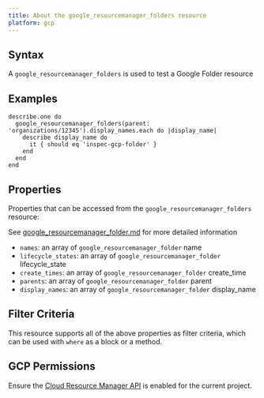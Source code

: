 ```yaml
---
title: About the google_resourcemanager_folders resource
platform: gcp
---
```


## Syntax
A `google_resourcemanager_folders` is used to test a Google Folder resource

## Examples
```
describe.one do
  google_resourcemanager_folders(parent: 'organizations/12345').display_names.each do |display_name|
    describe display_name do
      it { should eq 'inspec-gcp-folder' }
    end
  end
end
```

## Properties
Properties that can be accessed from the `google_resourcemanager_folders` resource:

See [google_resourcemanager_folder.md](google_resourcemanager_folder.md) for more detailed information
  * `names`: an array of `google_resourcemanager_folder` name
  * `lifecycle_states`: an array of `google_resourcemanager_folder` lifecycle_state
  * `create_times`: an array of `google_resourcemanager_folder` create_time
  * `parents`: an array of `google_resourcemanager_folder` parent
  * `display_names`: an array of `google_resourcemanager_folder` display_name

## Filter Criteria
This resource supports all of the above properties as filter criteria, which can be used
with `where` as a block or a method.

## GCP Permissions

Ensure the [Cloud Resource Manager API](https://console.cloud.google.com/apis/library/cloudresourcemanager.googleapis.com/) is enabled for the current project.
